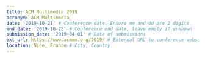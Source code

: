 ```yaml
---
title: ACM Multimedia 2019
acronym: ACM Multimedia
date: '2019-10-21' # Conference date. Ensure mm and dd are 2 digits
end_date: '2019-10-25' # Conference end date, leave empty if unknown
submission_date: '2019-04-01' # Date of submissions
ext_url: https://www.acmmm.org/2019/ # External URL to conference website
location: Nice, France # City, Country
---
```

